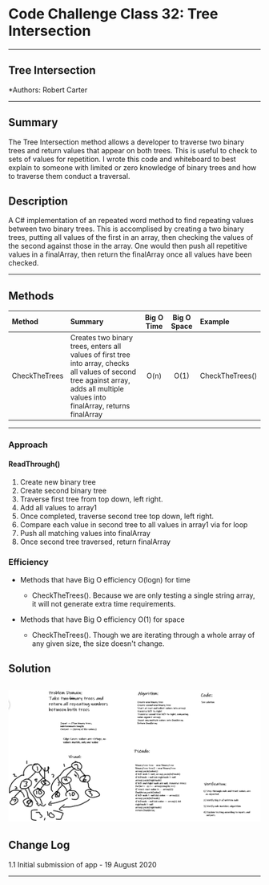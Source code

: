 # Code Challenge Class 32: Tree Intersection
---

## Tree Intersection

*Authors: Robert Carter 

---

## Summary

The Tree Intersection method allows a developer to traverse two binary trees and return values that appear on both trees. This is useful to check to sets of values for repetition. 
I wrote this code and whiteboard to best explain to someone with limited or zero knowledge of binary trees and how to traverse them conduct a traversal.

## Description

A C# implementation of an repeated word method to find repeating values between two binary trees.
This is accomplised by creating a two binary trees, putting all values of the first in an array, then checking the values of the second against those in the array. One would then push all repetitive values in a finalArray, then return the finalArray once all values have been checked.


---

## Methods

| Method | Summary | Big O Time | Big O Space | Example | 
| :----------- | :----------- | :-------------: | :-------------: | :----------- |
| CheckTheTrees | Creates two binary trees, enters all values of first tree into array, checks all values of second tree against array, adds all multiple values into finalArray, returns finalArray | O(n) | O(1) | CheckTheTrees() |



---
### Approach

#### ReadThrough()
1. Create new binary tree
2. Create second binary tree
3. Traverse first tree from top down, left right.
4. Add all values to array1
5. Once completed, traverse second tree top down, left right.
6. Compare each value in second tree to all values in array1 via for loop
7. Push all matching values into finalArray
8. Once second tree traversed, return finalArray

### Efficiency
* Methods that have Big O efficiency O(logn) for time
  * CheckTheTrees(). Because we are only testing a single string array, it will not generate extra time requirements.
 

* Methods that have Big O efficiency O(1) for space
  * CheckTheTrees(). Though we are iterating through a whole array of any given size, the size doesn't change.


  
  
## Solution
![Whiteboard Image](./assets/codechallenge32-whiteboard.png)
---

## Change Log

1.1 Initial submission of app - 19 August 2020

---
